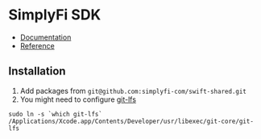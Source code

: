 # SimplyFi SDK

- [Documentation](https://docs.simplyfi.com/sdk.html)
- [Reference](https://simplyfi-com.github.io/kotlin-shared)

## Installation

1. Add packages from `git@github.com:simplyfi-com/swift-shared.git`
2. You might need to configure [git-lfs](https://git-lfs.com/)

```shell
sudo ln -s `which git-lfs` /Applications/Xcode.app/Contents/Developer/usr/libexec/git-core/git-lfs
```